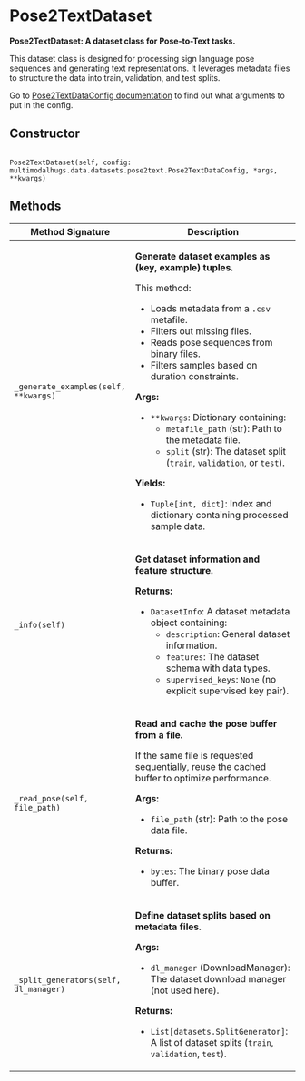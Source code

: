 # Pose2TextDataset

<p>

**Pose2TextDataset: A dataset class for Pose-to-Text tasks.**

This dataset class is designed for processing sign language pose sequences 
and generating text representations. It leverages metadata files to structure 
the data into train, validation, and test splits.

Go to [Pose2TextDataConfig documentation](/docs/data/dataconfigs/Pose2TextDataConfig.md) to find out what arguments to put in the config.</p>

<h2>Constructor</h2>
<pre><code>
Pose2TextDataset(self, config: multimodalhugs.data.datasets.pose2text.Pose2TextDataConfig, *args, **kwargs)
</code></pre>

<h2>Methods</h2>
<table>
  <thead>
    <tr>
      <th>Method Signature</th>
      <th>Description</th>
    </tr>
  </thead>
  <tbody>
    <tr>
      <td><code>_generate_examples(self, **kwargs)</code></td>
      <td><p>

**Generate dataset examples as (key, example) tuples.**

This method:
- Loads metadata from a `.csv` metafile.
- Filters out missing files.
- Reads pose sequences from binary files.
- Filters samples based on duration constraints.

**Args:**
- `**kwargs`: Dictionary containing:
    - `metafile_path` (str): Path to the metadata file.
    - `split` (str): The dataset split (`train`, `validation`, or `test`).

**Yields:**
- `Tuple[int, dict]`: Index and dictionary containing processed sample data.</p></td>
    </tr>
    <tr>
      <td><code>_info(self)</code></td>
      <td><p>

**Get dataset information and feature structure.**

**Returns:**
- `DatasetInfo`: A dataset metadata object containing:
    - `description`: General dataset information.
    - `features`: The dataset schema with data types.
    - `supervised_keys`: `None` (no explicit supervised key pair).</p></td>
    </tr>
    <tr>
      <td><code>_read_pose(self, file_path)</code></td>
      <td><p>

**Read and cache the pose buffer from a file.**

If the same file is requested sequentially, reuse the cached buffer to optimize performance.

**Args:**
- `file_path` (str): Path to the pose data file.

**Returns:**
- `bytes`: The binary pose data buffer.</p></td>
    </tr>
    <tr>
      <td><code>_split_generators(self, dl_manager)</code></td>
      <td><p>

**Define dataset splits based on metadata files.**

**Args:**
- `dl_manager` (DownloadManager): The dataset download manager (not used here).

**Returns:**
- `List[datasets.SplitGenerator]`: A list of dataset splits (`train`, `validation`, `test`).</p></td>
    </tr>
  </tbody>
</table>